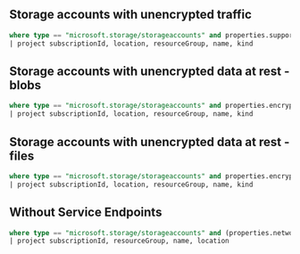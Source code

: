 ## Storage accounts with unencrypted traffic 

```sql
where type == "microsoft.storage/storageaccounts" and properties.supportsHttpsTrafficOnly == false
| project subscriptionId, location, resourceGroup, name, kind
```

## Storage accounts with unencrypted data at rest - blobs

```sql
where type == "microsoft.storage/storageaccounts" and properties.encryption.services.blob.enabled == false
| project subscriptionId, location, resourceGroup, name, kind
```

## Storage accounts with unencrypted data at rest - files

```sql
where type == "microsoft.storage/storageaccounts" and properties.encryption.services.file.enabled == false
| project subscriptionId, location, resourceGroup, name, kind
```
## Without Service Endpoints

```sql
where type == "microsoft.storage/storageaccounts" and (properties.networkAcls.defaultAction == "allow" or array_length(properties.networkAcls.virtualNetworkRules) == 0)
| project subscriptionId, resourceGroup, name, location
```
